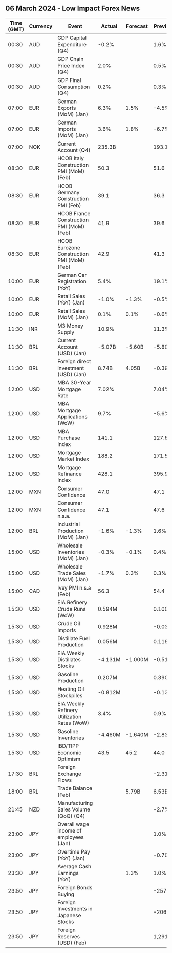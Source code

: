 ## 06 March 2024 - Low Impact Forex News

| Time (GMT) | Currency | Event | Actual | Forecast | Previous |
|------|----------|-------|--------|----------|----------|
| 00:30 | AUD | GDP Capital Expenditure (Q4) | -0.2% |  | 1.6% |
| 00:30 | AUD | GDP Chain Price Index (Q4) | 2.0% |  | 0.5% |
| 00:30 | AUD | GDP Final Consumption (Q4) | 0.2% |  | 0.3% |
| 07:00 | EUR | German Exports (MoM) (Jan) | 6.3% | 1.5% | -4.5% |
| 07:00 | EUR | German Imports (MoM) (Jan) | 3.6% | 1.8% | -6.7% |
| 07:00 | NOK | Current Account (Q4) | 235.3B |  | 193.1B |
| 08:30 | EUR | HCOB Italy Construction PMI (MoM) (Feb) | 50.3 |  | 51.6 |
| 08:30 | EUR | HCOB Germany Construction PMI (Feb) | 39.1 |  | 36.3 |
| 08:30 | EUR | HCOB France Construction PMI (MoM) (Feb) | 41.9 |  | 39.6 |
| 08:30 | EUR | HCOB Eurozone Construction PMI (MoM) (Feb) | 42.9 |  | 41.3 |
| 10:00 | EUR | German Car Registration (YoY) | 5.4% |  | 19.1% |
| 10:00 | EUR | Retail Sales (YoY) (Jan) | -1.0% | -1.3% | -0.5% |
| 10:00 | EUR | Retail Sales (MoM) (Jan) | 0.1% | 0.1% | -0.6% |
| 11:30 | INR | M3 Money Supply | 10.9% |  | 11.3% |
| 11:30 | BRL | Current Account (USD) (Jan) | -5.07B | -5.60B | -5.80B |
| 11:30 | BRL | Foreign direct investment (USD) (Jan) | 8.74B | 4.05B | -0.39B |
| 12:00 | USD | MBA 30-Year Mortgage Rate | 7.02% |  | 7.04% |
| 12:00 | USD | MBA Mortgage Applications (WoW) | 9.7% |  | -5.6% |
| 12:00 | USD | MBA Purchase Index | 141.1 |  | 127.6 |
| 12:00 | USD | Mortgage Market Index | 188.2 |  | 171.5 |
| 12:00 | USD | Mortgage Refinance Index | 428.1 |  | 395.9 |
| 12:00 | MXN | Consumer Confidence | 47.0 |  | 47.1 |
| 12:00 | MXN | Consumer Confidence n.s.a. | 47.1 |  | 47.6 |
| 12:00 | BRL | Industrial Production (MoM) (Jan) | -1.6% | -1.3% | 1.6% |
| 15:00 | USD | Wholesale Inventories (MoM) (Jan) | -0.3% | -0.1% | 0.4% |
| 15:00 | USD | Wholesale Trade Sales (MoM) (Jan) | -1.7% | 0.3% | 0.3% |
| 15:00 | CAD | Ivey PMI n.s.a (Feb) | 56.3 |  | 54.4 |
| 15:30 | USD | EIA Refinery Crude Runs (WoW) | 0.594M |  | 0.100M |
| 15:30 | USD | Crude Oil Imports | 0.928M |  | -0.032M |
| 15:30 | USD | Distillate Fuel Production | 0.056M |  | 0.118M |
| 15:30 | USD | EIA Weekly Distillates Stocks | -4.131M | -1.000M | -0.510M |
| 15:30 | USD | Gasoline Production | 0.207M |  | 0.390M |
| 15:30 | USD | Heating Oil Stockpiles | -0.812M |  | -0.137M |
| 15:30 | USD | EIA Weekly Refinery Utilization Rates (WoW) | 3.4% |  | 0.9% |
| 15:30 | USD | Gasoline Inventories | -4.460M | -1.640M | -2.832M |
| 15:30 | USD | IBD/TIPP Economic Optimism | 43.5 | 45.2 | 44.0 |
| 17:30 | BRL | Foreign Exchange Flows |  |  | -2.317B |
| 18:00 | BRL | Trade Balance (Feb) |  | 5.79B | 6.53B |
| 21:45 | NZD | Manufacturing Sales Volume (QoQ) (Q4) |  |  | -2.7% |
| 23:00 | JPY | Overall wage income of employees (Jan) |  |  | 1.0% |
| 23:00 | JPY | Overtime Pay (YoY) (Jan) |  |  | -0.70% |
| 23:30 | JPY | Average Cash Earnings (YoY) |  | 1.3% | 1.0% |
| 23:50 | JPY | Foreign Bonds Buying |  |  | -257.0B |
| 23:50 | JPY | Foreign Investments in Japanese Stocks |  |  | -206.0B |
| 23:50 | JPY | Foreign Reserves (USD) (Feb) |  |  | 1,291.8B |
